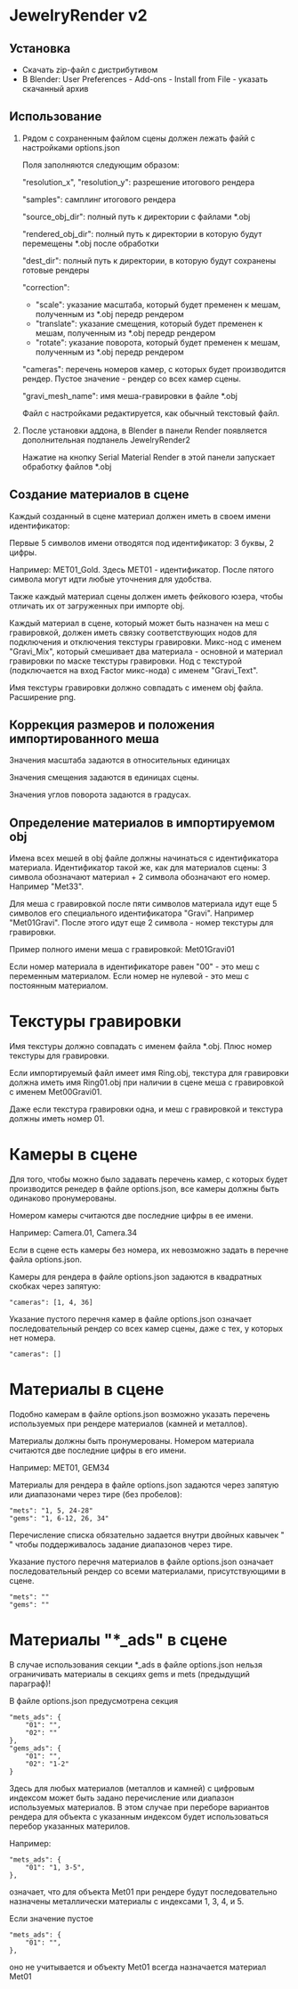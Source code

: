 # JewelryRender v2


Установка
-

- Скачать zip-файл с дистрибутивом
- В Blender: User Preferences - Add-ons - Install from File - указать скачанный архив


Использование
-

1. Рядом с сохраненным файлом сцены должен лежать файй с настройками options.json

    Поля заполняются следующим образом:

    "resolution_x", "resolution_y": разрешение итогового рендера

    "samples": самплинг итогового рендера

    "source_obj_dir": полный путь к директории с файлами *.obj

    "rendered_obj_dir": полный путь к директории в которую будут перемещены *.obj после обработки

    "dest_dir": полный путь к директории, в которую будут сохранены готовые рендеры

    "correction":

    - "scale": указание масштаба, который будет пременен к мешам, полученным из  *.obj передр рендером
    - "translate": указание смещения, который будет пременен к мешам, полученным из  *.obj передр рендером
    - "rotate": указание поворота, который будет пременен к мешам, полученным из  *.obj передр рендером

    "cameras": перечень номеров камер, с которых будет производится рендер. Пустое значение - рендер со всех камер сцены.

    "gravi_mesh_name": имя меша-гравировки в файле *.obj

    Файл с настройками редактируется, как обычный текстовый файл.

2. После установки аддона, в Blender в панели Render появляется дополнительная подпанель JewelryRender2

    Нажатие на кнопку Serial Material Render в этой панели запускает обработку файлов *.obj


Создание материалов в сцене
-
Каждый созданный в сцене материал должен иметь в своем имени идентификатор:

Первые 5 символов имени отводятся под идентификатор: 3 буквы, 2 цифры.

Например: MET01_Gold. Здесь MET01 - идентификатор. После пятого символа могут идти любые уточнения для удобства.

Также каждый материал сцены должен иметь фейкового юзера, чтобы отличать их от загруженных при импорте obj.

Каждый материал в сцене, который может быть назначен на меш с гравировкой, должен иметь связку соответствующих нодов для подключения и отключения текстуры гравировки. Микс-нод с именем "Gravi_Mix", который смешивает два материала - основной и материал гравировки по маске текстуры гравировки. Нод с текстурой (подключается на вход Factor микс-нода) с именем "Gravi_Text".

Имя текстуры гравировки должно совпадать с именем obj файла. Расширение png.

Коррекция размеров и положения импортированного меша
-
Значения масштаба задаются в относительных единицах

Значения смещения задаются в единицах сцены.

Значения углов поворота задаются в градусах.

Определение материалов в импортируемом obj
-
Имена всех мешей в obj файле должны начинаться с идентификатора материала. Идентификатор такой же, как для материалов сцены: 3 символа обозначают материал + 2 символа обозначают его номер. Например "Met33".

Для меша с гравировкой после пяти символов материала идут еще 5 символов его специального идентификатора "Gravi". Например "Met01Gravi". После этого идут еще 2 символа - номер текстуры для гравировки.

Пример полного имени меша с гравировкой: Met01Gravi01 

Если номер материала в идентификаторе равен "00" - это меш с переменным материалом. Если номер не нулевой - это меш с постоянным материалом.

# Текстуры гравировки

Имя текстуры должно совпадать с именем файла *.obj. Плюс номер текстуры для гравировки.

Если импортируемый файл имеет имя Ring.obj, текстура для гравировки должна иметь имя Ring01.obj при наличии в сцене меша с гравировкой с именем Met00Gravi01.

Даже если текстура гравировки одна, и меш с гравировкой и текстура должны иметь номер 01.

# Камеры в сцене

Для того, чтобы можно было задавать перечень камер, с которых будет производится ренедер в файле options.json, все камеры должны быть одинаково пронумерованы.

Номером камеры считаются две последние цифры в ее имени.

Например: Camera.01, Camera.34

Если в сцене есть камеры без номера, их невозможно задать в перечне файла options.json.

Камеры для рендера в файле options.json задаются в квадратных скобках через запятую:

    "cameras": [1, 4, 36]

Указание пустого перечня камер в файле options.json означает последовательный рендер со всех камер сцены, даже с тех, у которых нет номера.

    "cameras": []
   
# Материалы в сцене

Подобно камерам в файле options.json возможно указать перечень используемых при рендере материалов (камней и металлов).

Материалы должны быть пронумерованы. Номером материала считаются две последние цифры в его имени.

Например: MET01, GEM34

Материалы для рендера в файле options.json задаются через запятую или диапазонами через тире (без пробелов):

    "mets": "1, 5, 24-28"
    "gems": "1, 6-12, 26, 34"

Перечисление списка обязательно задается внутри двойных кавычек " " чтобы поддерживалось задание диапазонов через тире.

Указание пустого перечня материалов в файле options.json означает последовательный рендер со всеми материалами, присутствующими в сцене.

    "mets": ""
    "gems": ""

# Материалы "*_ads" в сцене

В случае использования секции *_ads в файле options.json нельзя ограничивать материалы в секциях gems и mets (предыдущий параграф)!

В файле options.json предусмотрена секция

	"mets_ads": {
		"01": "",
		"02": ""
	},
	"gems_ads": {
		"01": "",
		"02": "1-2"
	}

Здесь для любых материалов (металлов и камней) с цифровым индексом может быть задано перечисление или диапазон используемых материалов. В этом случае при переборе вариантов рендера для объекта с указанным индексом будет использоваться перебор указанных материлов. 

Например:

    "mets_ads": {
		"01": "1, 3-5",
	},
	
означает, что для объекта Met01 при рендере будут последовательно назначены металлически материалы с индексами 1, 3, 4, и 5.

Если значение пустое

    "mets_ads": {
		"01": "",
	},

оно не учитывается и объекту Met01 всегда назначается материал Met01
